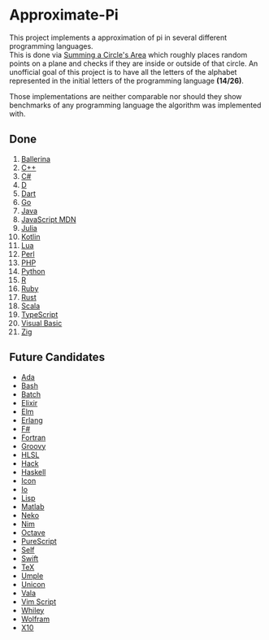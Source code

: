 
# Approximate-Pi

This project implements a approximation of pi in several different programming languages.  
This is done via [Summing a Circle's Area](https://en.wikipedia.org/wiki/Approximations_of_%CF%80#Summing_a_circle's_area) which roughly places random points on a plane and checks if they are inside or outside of that circle. An unofficial goal of this project is to have all the letters of the alphabet represented in the initial letters of the programming language **(14/26)**.

Those implementations are neither comparable nor should they show benchmarks of any programming language the algorithm was implemented with.

## Done

1. [Ballerina](https://ballerina.io/)
2.  [C++](https://cplusplus.com/doc/)
3.  [C#](https://docs.microsoft.com/en-us/dotnet/csharp/)
4.  [D](https://dlang.org/documentation.html)
5.  [Dart](https://dart.dev/guides)
6.  [Go](https://go.dev/doc/)
7.  [Java](https://docs.oracle.com/en/java/)
8.  [JavaScript MDN](https://developer.mozilla.org/en-US/docs/Web/javascript)
9.  [Julia](https://docs.julialang.org/en/v1/)
10.  [Kotlin](https://kotlinlang.org/docs/home.html)
11. [Lua](https://www.lua.org/docs.html)
12. [Perl](https://www.perl.org/docs.html)
13. [PHP](https://www.php.net/docs.php)
14. [Python](https://docs.python.org/3/)
15. [R](https://www.r-project.org/)
16. [Ruby](https://ruby-doc.org/)
17. [Rust](https://www.rust-lang.org/)
18. [Scala](https://scala-lang.org/)
19. [TypeScript](https://www.typescriptlang.org/)
20. [Visual Basic](https://docs.microsoft.com/de-de/dotnet/visual-basic/)
21. [Zig](https://ziglang.org/)

## Future Candidates

- [Ada](https://www.adaic.org/)
- [Bash](https://git.savannah.gnu.org/cgit/bash.git)
- [Batch](https://en.wikipedia.org/wiki/Batch_file)
- [Elixir](https://elixir-lang.org/docs.html)
- [Elm](https://guide.elm-lang.org/)
- [Erlang](https://www.erlang.org/)
- [F#](https://fsharp.org/docs/)
- [Fortran](https://wg5-fortran.org/)
- [Groovy](https://groovy-lang.org/single-page-documentation.html)
- [HLSL](https://en.wikipedia.org/wiki/High-Level_Shader_Language)
- [Hack](https://hacklang.org/)
- [Haskell](https://www.haskell.org/)
- [Icon](https://www2.cs.arizona.edu/icon/)
- [Io](https://iolanguage.org/)
- [Lisp](<https://en.wikipedia.org/wiki/Lisp_(programming_language)>)
- [Matlab](https://de.mathworks.com/products/matlab.html)
- [Neko](https://nekovm.org/)
- [Nim](https://nim-lang.org/)
- [Octave](https://octave.org/)
- [PureScript](https://www.purescript.org/)
- [Self](https://selflanguage.org/)
- [Swift](https://www.swift.org/)
- [TeX](https://tug.org/)
- [Umple](https://cruise.umple.org/umple/)
- [Unicon](https://unicon.sourceforge.io/)
- [Vala](https://vala.dev/)
- [Vim Script](https://en.wikipedia.org/wiki/Vim_(text_editor)#Vim_script)
- [Whiley](https://whiley.org/)
- [Wolfram](https://www.wolfram.com/language/)
- [X10](http://x10-lang.org/documentation/getting-started.html)
